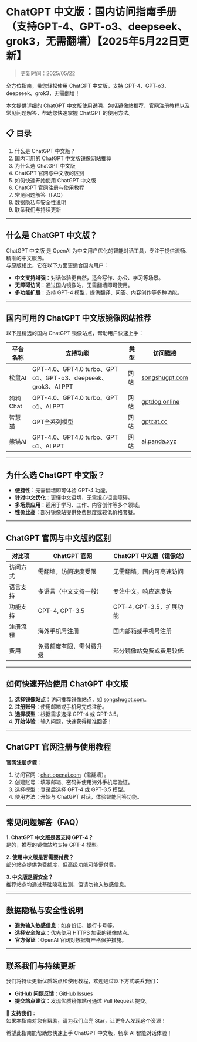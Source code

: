 # ChatGPT 中文版：国内访问指南手册（支持GPT-4、GPT-o3、deepseek、grok3，无需翻墙）【2025年5月22日更新】

> 更新时间：2025/05/22

全方位指南，带您轻松使用 ChatGPT 中文版，支持 GPT-4、GPT-o3、deepseek、grok3，无需翻墙！  

本文提供详细的 ChatGPT 中文版使用说明，包括镜像站推荐、官网注册教程以及常见问题解答，帮助您快速掌握 ChatGPT 的使用方法。

## 📋 目录
1. 什么是 ChatGPT 中文版？
2. 国内可用的 ChatGPT 中文版镜像网站推荐
3. 为什么选 ChatGPT 中文版
4. ChatGPT 官网与中文版的区别
5. 如何快速开始使用 ChatGPT 中文版
6. ChatGPT 官网注册与使用教程
7. 常见问题解答（FAQ）
8. 数据隐私与安全性说明
9. 联系我们与持续更新

---

## 什么是 ChatGPT 中文版？
ChatGPT 中文版 是 OpenAI 为中文用户优化的智能对话工具，专注于提供流畅、精准的中文服务。  
与原版相比，它在以下方面更适合国内用户：  
- **中文支持增强**：对话体验更自然，适合写作、办公、学习等场景。  
- **无障碍访问**：通过国内镜像站，无需翻墙即可使用。  
- **多功能扩展**：支持 GPT-4 模型，提供翻译、问答、内容创作等多种功能。

---

## 国内可用的 ChatGPT 中文版镜像网站推荐
以下是精选的国内 ChatGPT 镜像站点，帮助用户快速上手：

| 平台名称         | 支持功能                          | 类型           | 访问链接               |
|------------------|-----------------------------------|----------------|------------------------|
| 松鼠AI           | GPT-4.0、GPT4.0 turbo、GPT o1、GPT-o3、deepseek、grok3、AI PPT           | 网站           | [songshugpt.com](http://songshugpt.com) |
| 狗狗 Chat        | GPT-4.0、GPT4.0 turbo、GPT o1、AI PPT | 网站           | [gptdog.online](http://gptdog.online) |
| 智慧猫           | GPT全系列模型                     | 网站     | [gptcat.cc](gptcat.cc)    |
| 熊猫AI | GPT-4.0、GPT4.0 turbo、GPT o1、AI PPT       | 网站          | [ai.panda.xyz](ai.panda.xyz)       |

---

## 为什么选 ChatGPT 中文版？
- **便捷性**：无需翻墙即可体验 GPT-4 功能。  
- **针对中文优化**：更懂中文语境，无需担心语言障碍。  
- **多场景应用**：适用于学习、工作、内容创作等多个领域。  
- **性价比高**：部分镜像站提供免费额度或较低价格套餐。

---

## ChatGPT 官网与中文版的区别
| 对比项         | ChatGPT 官网                  | ChatGPT 中文版（镜像站）       |
|----------------|------------------------------|-------------------------------|
| 访问方式       | 需翻墙，访问速度受限         | 无需翻墙，国内可高速访问      |
| 语言支持       | 多语言（中文支持一般）       | 专注中文，响应速度快          |
| 功能支持       | GPT-4, GPT-3.5               | GPT-4, GPT-3.5，扩展功能      |
| 注册流程       | 海外手机号注册               | 国内邮箱或手机号注册          |
| 费用           | 免费额度有限，需付费升级     | 部分镜像站免费或费用较低      |

---

## 如何快速开始使用 ChatGPT 中文版
1. **选择镜像站点**：访问推荐镜像站点，如 [songshugpt.com](http://songshugpt.com)。  
2. **注册账号**：使用邮箱或手机号完成注册。  
3. **选择模型**：根据需求选择 GPT-4 或 GPT-3.5。  
4. **开始体验**：输入问题，快速获得精准回答！

---

## ChatGPT 官网注册与使用教程
**官网注册步骤**：  
1. 访问官网：[chat.openai.com](https://chat.openai.com)（需翻墙）。  
2. 创建账号：填写邮箱、密码并使用海外手机号验证。  
3. 选择模型：登录后选择 GPT-4 或 GPT-3.5 模型。  
4. 使用方法：开始与 ChatGPT 对话，体验智能问答功能。

---

## 常见问题解答（FAQ）
**1. ChatGPT 中文版是否支持 GPT-4？**  
是的，推荐的镜像站均支持 GPT-4 模型。  

**2. 使用中文版是否需要付费？**  
部分站点提供免费额度，但高级功能可能需付费。  

**3. 中文版是否安全？**  
推荐站点均通过基础隐私检测，但请勿输入敏感信息。

---

## 数据隐私与安全性说明
- **避免输入敏感信息**：如身份证、银行卡号等。  
- **选择安全站点**：优先使用 HTTPS 加密的镜像站点。  
- **官方保证**：OpenAI 官网对数据有严格保护措施。

---

## 联系我们与持续更新
我们将持续更新优质站点和使用教程，欢迎通过以下方式联系我们：  
- **GitHub 问题反馈**：[GitHub Issues](https://github.com/issues)  
- **提交站点建议**：发现优质镜像站可通过 Pull Request 提交。  

🌟 **支持我们**：  
如果本指南对您有帮助，请为我们点亮 Star，让更多人发现这个资源！  

希望此指南能帮助您快速上手 ChatGPT 中文版，畅享 AI 智能对话体验！
